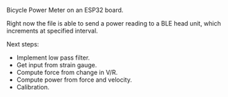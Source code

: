 Bicycle Power Meter on an ESP32 board. 

Right now the file is able to send a power reading to a BLE head unit, which increments at specified interval.

Next steps: 
- Implement low pass filter.
- Get input from strain gauge.
- Compute force from change in V/R.
- Compute power from force and velocity.
- Calibration.
